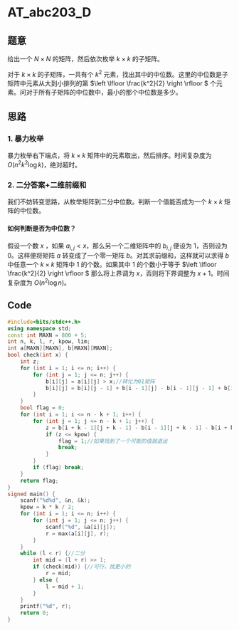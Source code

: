 # AT_abc203_D

## 题意

给出一个 $N \times N$ 的矩阵，然后依次枚举 $k \times k$ 的子矩阵。

对于 $k \times k$ 的子矩阵，一共有个 $k^2$ 元素，找出其中的中位数。这里的中位数是子矩阵中元素从大到小排列的第 $\left \lfloor \frac{k^2}{2}  \right \rfloor $ 个元素。问对于所有子矩阵的中位数中，最小的那个中位数是多少。

## 思路

### 1. 暴力枚举

暴力枚举右下端点，将 $k\times k$ 矩阵中的元素取出，然后排序。时间复杂度为 $O(n^2k^2\log k)$，绝对超时。

### 2. 二分答案+二维前缀和

我们不妨转变思路，从枚举矩阵到二分中位数。判断一个值能否成为一个 $k\times k$ 矩阵的中位数。

#### 如何判断是否为中位数？

假设一个数 $x$ ，如果 $a_{i,j}<x$，那么另一个二维矩阵中的 $b_{i,j}$ 便设为 $1$，否则设为 $0$。这样便将矩阵 $a$ 转变成了一个零一矩阵 $b$。对其求前缀和，这样就可以求得 $b$ 中任意一个 $k\times k$ 矩阵中 $1$ 的个数。如果其中 $1$ 的个数小于等于 $\left \lfloor \frac{k^2}{2}  \right \rfloor $ 那么将上界调为 $x$，否则将下界调整为 $x+1$。时间复杂度为 $O(n^2\log n)$。 

## Code

```cpp
#include<bits/stdc++.h>
using namespace std;
const int MAXN = 800 + 5;
int n, k, l, r, kpow, lim;
int a[MAXN][MAXN], b[MAXN][MAXN];
bool check(int x) {
	int z;
	for (int i = 1; i <= n; i++) {
		for (int j = 1; j <= n; j++) {
			b[i][j] = a[i][j] > x;//转化为01矩阵
			b[i][j] = b[i][j - 1] + b[i - 1][j] - b[i - 1][j - 1] + b[i][j];//求二维前缀和
		}
	}
	bool flag = 0;
	for (int i = 1; i <= n - k + 1; i++) {
		for (int j = 1; j <= n - k + 1; j++) {
			z = b[i + k - 1][j + k - 1] - b[i - 1][j + k - 1] - b[i + k - 1][j - 1] + b[i - 1][j - 1];//一的个数
			if (z <= kpow) {
				flag = 1;//如果找到了一个可能的值就退出
				break;
			}
		}
		if (flag) break;
	}
	return flag;
}
signed main() {
	scanf("%d%d", &n, &k);
	kpow = k * k / 2;
	for (int i = 1; i <= n; i++) {
		for (int j = 1; j <= n; j++) {
			scanf("%d", &a[i][j]);
			r = max(a[i][j], r);
		}
	}
	while (l < r) {//二分
		int mid = (l + r) >> 1;
		if (check(mid)) {//可行，找更小的
			r = mid;
		} else {
			l = mid + 1;
		}
	}
	printf("%d", r);
	return 0;
}
```





